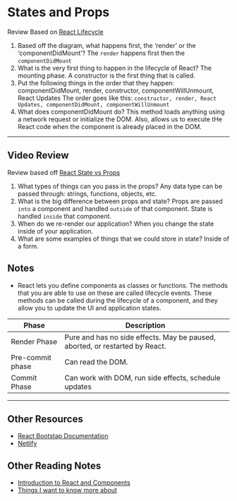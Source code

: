 # States and Props

Review Based on [React Lifecycle](https://medium.com/@joshuablankenshipnola/react-component-lifecycle-events-cb77e670a093)

1. Based off the diagram, what happens first, the ‘render’ or the ‘componentDidMount’?
  The `render` happens first then the `componentDidMount`
2. What is the very first thing to happen in the lifecycle of React?
  The mounting phase. A constructor is the first thing that is called.
3. Put the following things in the order that they happen: componentDidMount, render, constructor, componentWillUnmount, React Updates
  The order goes like this: `constructor, render, React Updates, componentDidMount, componentWillUnmount`
4. What does componentDidMount do?
  This method loads anything using a network request or initialize the DOM. Also, allows us to execute tHe React code when the component is already placed in the DOM.

***

## Video Review

Review based off [React State vs Props](https://www.youtube.com/watch?v=IYvD9oBCuJI)

1. What types of things can you pass in the props?
  Any data type can be passed through: strings, functions, objects, etc.
2. What is the big difference between props and state?
  Props are passed `into` a component and handled `outside` of that component. State is handled `inside` that component.
3. When do we re-render our application?
  When you change the state inside of your application.
4. What are some examples of things that we could store in state?
  Inside of a form.

## Notes

* React lets you define components as classes or functions. The methods that you are able to use on these are called lifecycle events. These methods can be called during the lifecycle of a component, and they allow you to update the UI and application states.

| Phase        |    Description    |
| ---------    |    ------------   |
| Render Phase | Pure and has no side effects. May be paused, aborted, or restarted by React. |
|Pre-commit phase | Can read the DOM. |
| Commit Phase | Can work with DOM, run side effects, schedule updates |

***

## Other Resources

* [React Bootstap Documentation](https://react-bootstrap.github.io/)
* [Netlify](https://www.netlify.com/)

## Other Reading Notes

* [Introduction to React and Components](class-1.md)
* [Things I want to know more about](questions.md)
